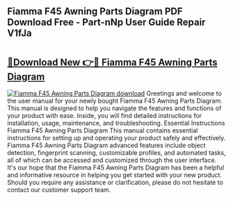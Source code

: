 ## Fiamma F45 Awning Parts Diagram PDF Download Free - Part-nNp User Guide Repair V1fJa

# <h2><a href="http://dfku8t.blite.top/?on=Fiamma+F45+Awning+Parts+Diagram">🔗Download New 👉🔴 Fiamma F45 Awning Parts Diagram</a></h2>

[![Fiamma F45 Awning Parts Diagram download](https://i.imgur.com/lujVjoI.png)](http://dfku8t.blite.top/?on=Fiamma+F45+Awning+Parts+Diagram)
Greetings and welcome to the user manual for your newly bought Fiamma F45 Awning Parts Diagram. This manual is designed to help you navigate the features and functions of your product with ease. Inside, you will find detailed instructions for installation, usage, maintenance, and troubleshooting. Essential Instructions Fiamma F45 Awning Parts Diagram This manual contains essential instructions for setting up and operating your product safely and effectively. Fiamma F45 Awning Parts Diagram advanced features include object detection, fingerprint scanning, customizable profiles, and automated tasks, all of which can be accessed and customized through the user interface. It's our hope that the Fiamma F45 Awning Parts Diagram has been a helpful and informative resource in helping you get started with your new product. Should you require any assistance or clarification, please do not hesitate to contact our customer support team.
